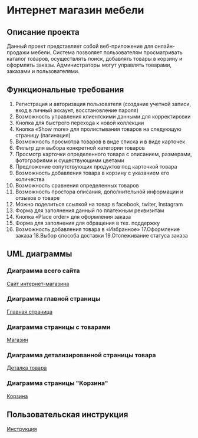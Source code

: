 # Интернет магазин мебели
## Описание проекта

Данный проект представляет собой веб-приложение для онлайн-продажи мебели. Система позволяет пользователям просматривать каталог товаров, осуществлять поиск, добавлять товары в корзину и оформлять заказы. Администраторы могут управлять товарами, заказами и пользователями.

## Функциональные требования

1. Регистрация и авторизация пользователя (создание учетной записи, вход в личный аккаунт, восстановление пароля)
2. Возможность управления клиентскими данными для корректировки
3. Кнопка для быстрого перехода к новой коллекции
4. Кнопка «Show more» для пролистывания товаров на следующую страницу (пагинация)
5. Возможность просмотра товаров в виде списка и в виде карточек
6. Фильтр для выбора конкретной категории товаров
7. Просмотр карточки определенного товара с описанием, размерами, фотографиями и существующими цветами
8. Предложение сопутствующих продуктов под карточкой товара
9. Возможность добавления товара в корзину с указанием его количества
10. Возможность сравнения определенных товаров
11. Возможность простора описания, дополнительной информации и отзывов о товаре
12. Можно поделиться ссылкой на товар в facebook, twiter, Instagram
13. Форма для заполнения данный по платежным реквизитам
14. Кнопка «Place order» для оформления заказа
15. Форма для заполнения для обращения в тех. поддержку
16. Возможность добавления товара в «Избранное»
17.Оформление заказа
18.Выбор способа доставки
19.Отслеживание статуса заказа

## UML диаграммы

### Диаграмма всего сайта
[Сайт интернет-магазина](https://github.com/Dzhanet29/Pet_project_SA/blob/main/full_use_case.png)

### Диаграмма главной страницы
[Главная страница](https://github.com/Dzhanet29/Pet_project_SA/blob/main/Home.png)

### Диаграмма страницы с товарами
[Магазин](https://github.com/Dzhanet29/Pet_project_SA/blob/main/Shope.png)

### Диаграмма детализированной страницы товара
[Деталка товара](https://github.com/Dzhanet29/Pet_project_SA/blob/main/DetailPage.png)

### Диаграмма страницы "Корзина"
[Корзина](https://github.com/Dzhanet29/Pet_project_SA/blob/main/Cart.png)

## Пользовательская инструкция
[Инструкция](https://github.com/Dzhanet29/Pet_project_SA/blob/main/Пользовательская_инструкция_к_проекту.pdf)
